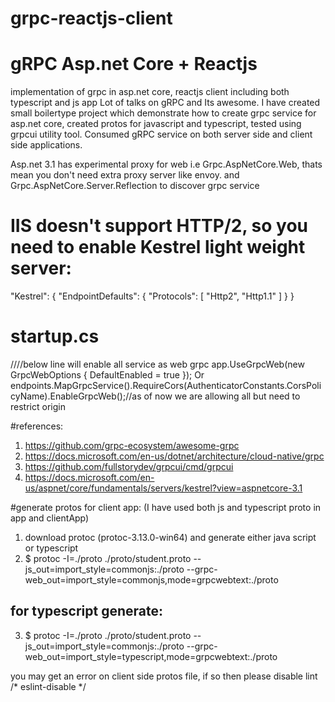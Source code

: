 # grpc-reactjs-client
# gRPC Asp.net Core + Reactjs
implementation of grpc in asp.net core, reactjs client including both typescript and js app
Lot of talks on gRPC and Its awesome. I have created small boilertype project which demonstrate how to create grpc service for asp.net core, created protos for javascript and typescript, tested using grpcui utility tool. Consumed gRPC service on both server side and client side applications.

Asp.net 3.1 has experimental proxy for web i.e Grpc.AspNetCore.Web, thats mean you don't need extra proxy server like envoy.
and Grpc.AspNetCore.Server.Reflection to discover grpc service
# IIS doesn't support HTTP/2, so you need to enable Kestrel light weight server:
 "Kestrel": {
    "EndpointDefaults": {
      "Protocols": [ "Http2", "Http1.1" ]
    }
  }
# startup.cs
////below line will enable all service as web grpc
app.UseGrpcWeb(new GrpcWebOptions { DefaultEnabled = true });
Or
endpoints.MapGrpcService<Service>().RequireCors(AuthenticatorConstants.CorsPolicyName).EnableGrpcWeb();//as of now we are allowing all but need to restrict origin
               

#references:
1) https://github.com/grpc-ecosystem/awesome-grpc
2) https://docs.microsoft.com/en-us/dotnet/architecture/cloud-native/grpc
3) https://github.com/fullstorydev/grpcui/cmd/grpcui
4) https://docs.microsoft.com/en-us/aspnet/core/fundamentals/servers/kestrel?view=aspnetcore-3.1

#generate protos for client app: (I have used both js and typescript proto in app and clientApp)
1) download protoc (protoc-3.13.0-win64) and generate either java script or typescript
2) $ protoc -I=./proto ./proto/student.proto --js_out=import_style=commonjs:./proto --grpc-web_out=import_style=commonjs,mode=grpcwebtext:./proto
## for typescript generate:
3) $ protoc -I=./proto ./proto/student.proto --js_out=import_style=commonjs:./proto --grpc-web_out=import_style=typescript,mode=grpcwebtext:./proto

you may get an error on client side protos file, if so then please disable lint
/* eslint-disable */
